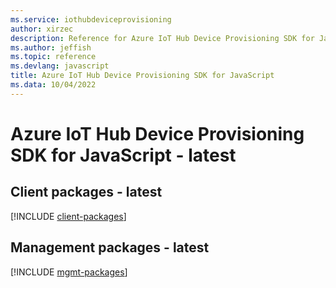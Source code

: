 ```yaml
---
ms.service: iothubdeviceprovisioning
author: xirzec
description: Reference for Azure IoT Hub Device Provisioning SDK for JavaScript
ms.author: jeffish
ms.topic: reference
ms.devlang: javascript
title: Azure IoT Hub Device Provisioning SDK for JavaScript
ms.data: 10/04/2022
---
```

# Azure IoT Hub Device Provisioning SDK for JavaScript - latest

## Client packages - latest
[!INCLUDE [client-packages](iot-hub-device-provisioning-client-index.md)]
## Management packages - latest
[!INCLUDE [mgmt-packages](iot-hub-device-provisioning-mgmt-index.md)]
